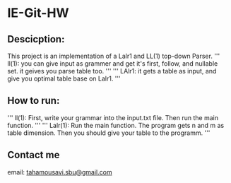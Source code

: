 # IE-Git-HW

## Descicption:

This project is an implementation of a Lalr1 and LL(1) top-down Parser.
'''
ll(1): you can give input as grammer and get it's first, follow, and nullable set. it geives you parse table too.
'''
'''
LAlr1: it gets a table as input, and give you optimal table base on Lalr1.
'''
## How to run:
'''
ll(1): First, write your grammar into the input.txt file. Then run the main function.
'''
'''
Lalr(1): Run the main function. The program gets n and m as table dimension. Then you should give your table to the programm. 
'''

## Contact me
email: tahamousavi.sbu@gmail.com
